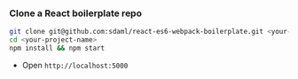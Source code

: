 ### Clone a React boilerplate repo

```bash
git clone git@github.com:sdaml/react-es6-webpack-boilerplate.git <your-project-name>
cd <your-project-name>
npm install && npm start
```
- Open `http://localhost:5000` 
